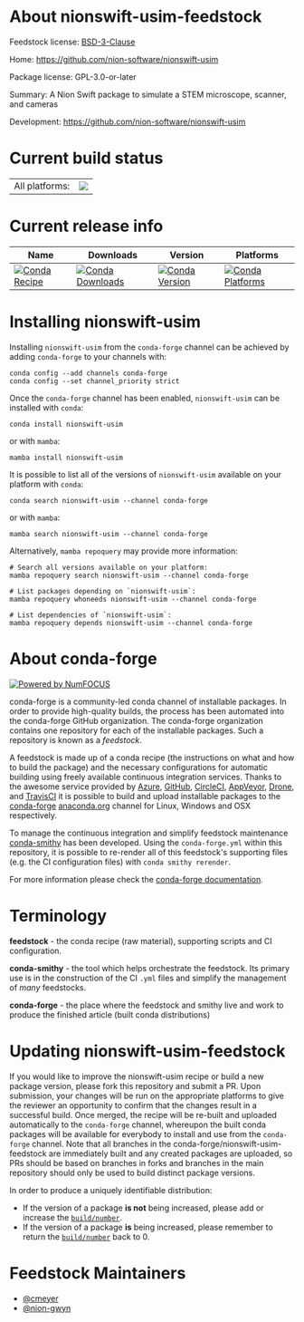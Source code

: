 About nionswift-usim-feedstock
==============================

Feedstock license: [BSD-3-Clause](https://github.com/conda-forge/nionswift-usim-feedstock/blob/main/LICENSE.txt)

Home: https://github.com/nion-software/nionswift-usim

Package license: GPL-3.0-or-later

Summary: A Nion Swift package to simulate a STEM microscope, scanner, and cameras

Development: https://github.com/nion-software/nionswift-usim

Current build status
====================


<table><tr><td>All platforms:</td>
    <td>
      <a href="https://dev.azure.com/conda-forge/feedstock-builds/_build/latest?definitionId=8850&branchName=main">
        <img src="https://dev.azure.com/conda-forge/feedstock-builds/_apis/build/status/nionswift-usim-feedstock?branchName=main">
      </a>
    </td>
  </tr>
</table>

Current release info
====================

| Name | Downloads | Version | Platforms |
| --- | --- | --- | --- |
| [![Conda Recipe](https://img.shields.io/badge/recipe-nionswift--usim-green.svg)](https://anaconda.org/conda-forge/nionswift-usim) | [![Conda Downloads](https://img.shields.io/conda/dn/conda-forge/nionswift-usim.svg)](https://anaconda.org/conda-forge/nionswift-usim) | [![Conda Version](https://img.shields.io/conda/vn/conda-forge/nionswift-usim.svg)](https://anaconda.org/conda-forge/nionswift-usim) | [![Conda Platforms](https://img.shields.io/conda/pn/conda-forge/nionswift-usim.svg)](https://anaconda.org/conda-forge/nionswift-usim) |

Installing nionswift-usim
=========================

Installing `nionswift-usim` from the `conda-forge` channel can be achieved by adding `conda-forge` to your channels with:

```
conda config --add channels conda-forge
conda config --set channel_priority strict
```

Once the `conda-forge` channel has been enabled, `nionswift-usim` can be installed with `conda`:

```
conda install nionswift-usim
```

or with `mamba`:

```
mamba install nionswift-usim
```

It is possible to list all of the versions of `nionswift-usim` available on your platform with `conda`:

```
conda search nionswift-usim --channel conda-forge
```

or with `mamba`:

```
mamba search nionswift-usim --channel conda-forge
```

Alternatively, `mamba repoquery` may provide more information:

```
# Search all versions available on your platform:
mamba repoquery search nionswift-usim --channel conda-forge

# List packages depending on `nionswift-usim`:
mamba repoquery whoneeds nionswift-usim --channel conda-forge

# List dependencies of `nionswift-usim`:
mamba repoquery depends nionswift-usim --channel conda-forge
```


About conda-forge
=================

[![Powered by
NumFOCUS](https://img.shields.io/badge/powered%20by-NumFOCUS-orange.svg?style=flat&colorA=E1523D&colorB=007D8A)](https://numfocus.org)

conda-forge is a community-led conda channel of installable packages.
In order to provide high-quality builds, the process has been automated into the
conda-forge GitHub organization. The conda-forge organization contains one repository
for each of the installable packages. Such a repository is known as a *feedstock*.

A feedstock is made up of a conda recipe (the instructions on what and how to build
the package) and the necessary configurations for automatic building using freely
available continuous integration services. Thanks to the awesome service provided by
[Azure](https://azure.microsoft.com/en-us/services/devops/), [GitHub](https://github.com/),
[CircleCI](https://circleci.com/), [AppVeyor](https://www.appveyor.com/),
[Drone](https://cloud.drone.io/welcome), and [TravisCI](https://travis-ci.com/)
it is possible to build and upload installable packages to the
[conda-forge](https://anaconda.org/conda-forge) [anaconda.org](https://anaconda.org/)
channel for Linux, Windows and OSX respectively.

To manage the continuous integration and simplify feedstock maintenance
[conda-smithy](https://github.com/conda-forge/conda-smithy) has been developed.
Using the ``conda-forge.yml`` within this repository, it is possible to re-render all of
this feedstock's supporting files (e.g. the CI configuration files) with ``conda smithy rerender``.

For more information please check the [conda-forge documentation](https://conda-forge.org/docs/).

Terminology
===========

**feedstock** - the conda recipe (raw material), supporting scripts and CI configuration.

**conda-smithy** - the tool which helps orchestrate the feedstock.
                   Its primary use is in the construction of the CI ``.yml`` files
                   and simplify the management of *many* feedstocks.

**conda-forge** - the place where the feedstock and smithy live and work to
                  produce the finished article (built conda distributions)


Updating nionswift-usim-feedstock
=================================

If you would like to improve the nionswift-usim recipe or build a new
package version, please fork this repository and submit a PR. Upon submission,
your changes will be run on the appropriate platforms to give the reviewer an
opportunity to confirm that the changes result in a successful build. Once
merged, the recipe will be re-built and uploaded automatically to the
`conda-forge` channel, whereupon the built conda packages will be available for
everybody to install and use from the `conda-forge` channel.
Note that all branches in the conda-forge/nionswift-usim-feedstock are
immediately built and any created packages are uploaded, so PRs should be based
on branches in forks and branches in the main repository should only be used to
build distinct package versions.

In order to produce a uniquely identifiable distribution:
 * If the version of a package **is not** being increased, please add or increase
   the [``build/number``](https://docs.conda.io/projects/conda-build/en/latest/resources/define-metadata.html#build-number-and-string).
 * If the version of a package **is** being increased, please remember to return
   the [``build/number``](https://docs.conda.io/projects/conda-build/en/latest/resources/define-metadata.html#build-number-and-string)
   back to 0.

Feedstock Maintainers
=====================

* [@cmeyer](https://github.com/cmeyer/)
* [@nion-gwyn](https://github.com/nion-gwyn/)


